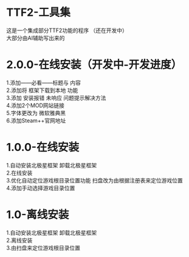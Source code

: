 # TTF2-工具集
这是一个集成部分TTF2功能的程序 （还在开发中）  
大部分由AI辅助写出来的

# 2.0.0-在线安装（开发中-开发进度）
1.添加——必看——标题与 内容  
2.添加将 框架下载到本地 功能  
3.添加 安装报错 未响应 问题提示解决方法  
4.添加2个MOD网站链接  
5.字体更改为 微软雅典黑  
6.添加Steam++官网地址

# 1.0.0-在线安装
1.自动安装北极星框架 卸载北极星框架  
2.在线安装  
3.优化自动定位游戏根目录位置功能  扫盘改为由根据注册表来定位游戏位置  
4.添加手动选择游戏目录位置

# 1.0-离线安装
1.自动安装北极星框架 卸载北极星框架  
2.离线安装  
3.由扫盘来定位游戏根目录位置
